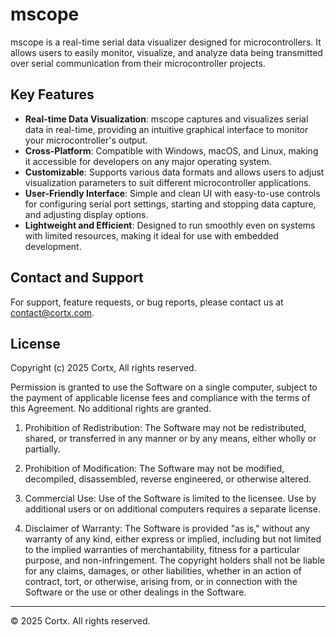 # mscope

mscope is a real-time serial data visualizer designed for microcontrollers. It allows users to easily monitor, visualize, and analyze data being transmitted over serial communication from their microcontroller projects.

## Key Features

- **Real-time Data Visualization**: mscope captures and visualizes serial data in real-time, providing an intuitive graphical interface to monitor your microcontroller's output.
- **Cross-Platform**: Compatible with Windows, macOS, and Linux, making it accessible for developers on any major operating system.
- **Customizable**: Supports various data formats and allows users to adjust visualization parameters to suit different microcontroller applications.
- **User-Friendly Interface**: Simple and clean UI with easy-to-use controls for configuring serial port settings, starting and stopping data capture, and adjusting display options.
- **Lightweight and Efficient**: Designed to run smoothly even on systems with limited resources, making it ideal for use with embedded development.

## Contact and Support

For support, feature requests, or bug reports, please contact us at [contact@cortx.com](mailto:contact@cortx.com).

## License

Copyright (c) 2025 Cortx, All rights reserved.

Permission is granted to use the Software on a single computer, subject to the payment of applicable license fees and compliance with the terms of this Agreement. No additional rights are granted.

1. Prohibition of Redistribution: The Software may not be redistributed, shared, or transferred in any manner or by any means, either wholly or partially.

2. Prohibition of Modification: The Software may not be modified, decompiled, disassembled, reverse engineered, or otherwise altered.

3. Commercial Use: Use of the Software is limited to the licensee. Use by additional users or on additional computers requires a separate license.

4. Disclaimer of Warranty: The Software is provided "as is," without any warranty of any kind, either express or implied, including but not limited to the implied warranties of merchantability, fitness for a particular purpose, and non-infringement. The copyright holders shall not be liable for any claims, damages, or other liabilities, whether in an action of contract, tort, or otherwise, arising from, or in connection with the Software or the use or other dealings in the Software.

---

© 2025 Cortx. All rights reserved.
